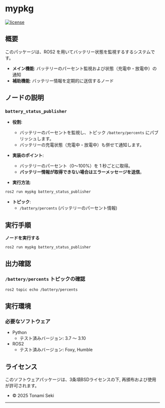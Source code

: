 # mypkg

[![license](https://img.shields.io/badge/license-BSD--3--Clause-green?style=flat)](https://github.com/STonami/mypkg?tab=BSD-3-Clause-1-ov-file)

## 概要
このパッケージは、ROS2 を用いてバッテリー状態を監視するするシステムです。

- **メイン機能**: バッテリーのパーセント監視および状態（充電中・放電中）の通知
- **補助機能**: バッテリー情報を定期的に送信するノード

## ノードの説明

###  **`battery_status_publisher`**

- **役割**:
  - バッテリーのパーセントを監視し、トピック `/battery/percents` にパブリッシュします。
  - バッテリーの充電状態（充電中・放電中）も併せて通知します。

- **実装のポイント**:
  - バッテリーのパーセント（0～100%）を 1 秒ごとに取得。
  - **バッテリー情報が取得できない場合はエラーメッセージを送信**。

- **実行方法**:
```bash
ros2 run mypkg battery_status_publisher
```

- **トピック**:
  - `/battery/percents` (バッテリーのパーセント情報)
  
## 実行手順

**ノードを実行する**
```bash
ros2 run mypkg battery_status_publisher
```

## 出力確認

### `/battery/percents` トピックの確認
```bash
ros2 topic echo /battery/percents
```

## 実行環境

### 必要なソフトウェア
- Python
  - テスト済みバージョン: 3.7 ～ 3.10
- ROS2
  - テスト済みバージョン: Foxy, Humble

## ライセンス
このソフトウェアパッケージは、3条項BSDライセンスの下, 再頒布および使用が許可されます。

- © 2025 Tonami Seki

---
